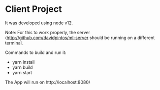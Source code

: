 # Client Project
It was developed using node v12. 

Note: For this to work properly, the server (http://github.com/davidpintos/ml-server should be running on a different terminal.

Commands to build and run it:

* yarn install
* yarn build 
* yarn start

The App will run on http://localhost:8080/
